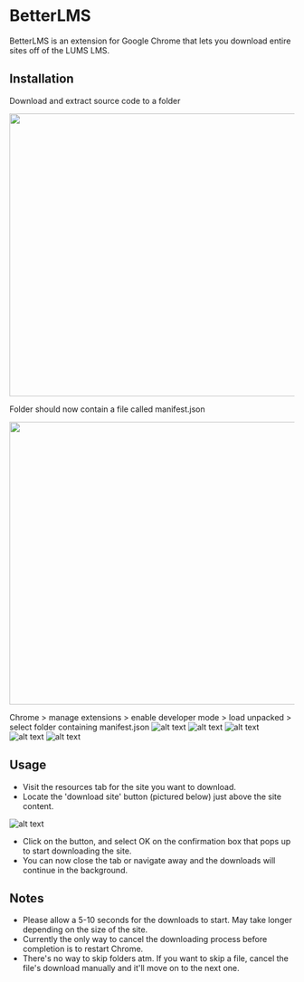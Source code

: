 # BetterLMS

BetterLMS is an extension for Google Chrome that lets you download entire sites off of the LUMS LMS.

## Installation
Download and extract source code to a folder

<img src="https://i.imgur.com/m59UWyE.jpeg" width="1000" height="500" />

Folder should now contain a file called manifest.json

<img src="https://i.imgur.com/QYCE1SM.jpg" width="1000" height="500" />

Chrome > manage extensions > enable developer mode > load unpacked > select folder containing manifest.json
![alt text](https://i.imgur.com/wE3FWR5.jpg)
![alt text](https://i.imgur.com/1O5YhON.jpg)
![alt text](https://i.imgur.com/FOQmdA1.jpg)
![alt text](https://i.imgur.com/QY1c82X.jpg)
![alt text](https://i.imgur.com/DwDMzZ5.jpg)


## Usage
* Visit the resources tab for the site you want to download.
* Locate the 'download site' button (pictured below) just above the site content.

![alt text](https://i.imgur.com/08OEx46.png)

* Click on the button, and select OK on the confirmation box that pops up to start downloading the site.
* You can now close the tab or navigate away and the downloads will continue in the background.

## Notes
* Please allow a 5-10 seconds for the downloads to start. May take longer depending on the size of the site.
* Currently the only way to cancel the downloading process before completion is to restart Chrome.
* There's no way to skip folders atm. If you want to skip a file, cancel the file's download manually and it'll move on to the next one.
